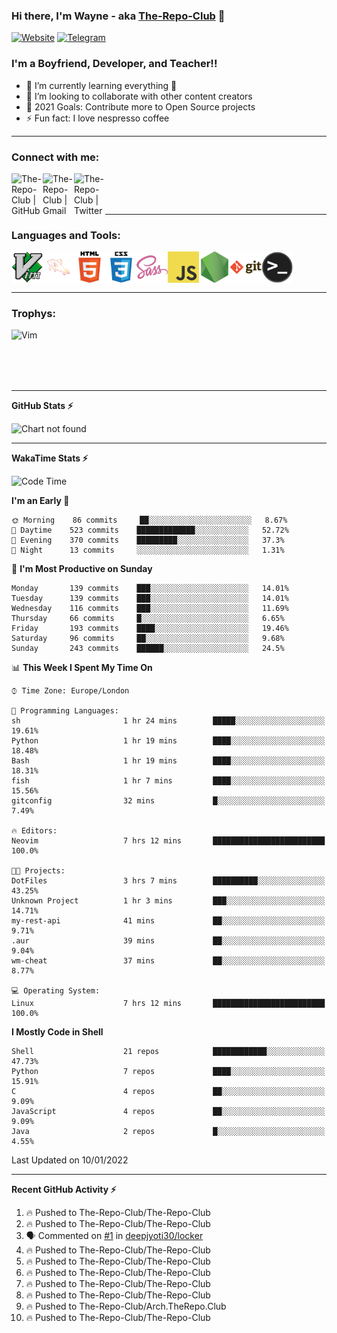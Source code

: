 ### Hi there, I'm Wayne - aka [The-Repo-Club][website] 👋

[![Website](https://img.shields.io/website?label=github.com/The-Repo-Club/&color=orange&style=flat-square&url=https://github.com/The-Repo-Club/)][website]
[![Telegram](https://img.shields.io/badge/Chat%20on-Telegram-orange.svg?color=orange&logo=telegram&style=flat-square)][telegram]

### I'm a Boyfriend, Developer, and Teacher!!

- 🌱 I’m currently learning everything 🤣
- 👯 I’m looking to collaborate with other content creators
- 🥅 2021 Goals: Contribute more to Open Source projects
- ⚡ Fun fact: I love nespresso coffee

---
### Connect with me:

[<img align="left" alt="The-Repo-Club | GitHub" width="50px" src="https://img.icons8.com/nolan/64/github.png" />][website]
[<img align="left" alt="The-Repo-Club | Gmail" width="50px" src="https://img.icons8.com/nolan/64/gmail.png" />][email]
[<img align="left" alt="The-Repo-Club | Twitter" width="50px" src="https://img.icons8.com/nolan/64/telegram-app.png" />][telegram]

[website]: https://github.com/The-Repo-Club/
[email]: mailto:wayne6324@gmail.com
[telegram]: https://t.me/TheRepoClub

<br />
<br />
<br />

---
### Languages and Tools:

<img align="left" alt="Vim" width="50px" src="https://raw.githubusercontent.com/github/explore/80688e429a7d4ef2fca1e82350fe8e3517d3494d/topics/vim/vim.png" />
<img align="left" alt="Fish" width="50px" src="https://raw.githubusercontent.com/github/explore/80688e429a7d4ef2fca1e82350fe8e3517d3494d/topics/fish/fish.png" />
<img align="left" alt="HTML5" width="50px" src="https://raw.githubusercontent.com/github/explore/80688e429a7d4ef2fca1e82350fe8e3517d3494d/topics/html/html.png" />
<img align="left" alt="CSS3" width="50px" src="https://raw.githubusercontent.com/github/explore/80688e429a7d4ef2fca1e82350fe8e3517d3494d/topics/css/css.png" />
<img align="left" alt="Sass" width="50px" src="https://raw.githubusercontent.com/github/explore/80688e429a7d4ef2fca1e82350fe8e3517d3494d/topics/sass/sass.png" />
<img align="left" alt="JavaScript" width="50px" src="https://raw.githubusercontent.com/github/explore/80688e429a7d4ef2fca1e82350fe8e3517d3494d/topics/javascript/javascript.png" />
<img align="left" alt="Node.js" width="50px" src="https://raw.githubusercontent.com/github/explore/80688e429a7d4ef2fca1e82350fe8e3517d3494d/topics/nodejs/nodejs.png" />
<img align="left" alt="Git" width="50px" src="https://raw.githubusercontent.com/github/explore/80688e429a7d4ef2fca1e82350fe8e3517d3494d/topics/git/git.png" />
<img align="left" alt="Terminal" width="50px" src="https://raw.githubusercontent.com/github/explore/80688e429a7d4ef2fca1e82350fe8e3517d3494d/topics/terminal/terminal.png" />

<br />
<br />
<br />

---
### Trophys:

<img align="left" alt="Vim" width="1200px" src="https://github-profile-trophy.vercel.app/?username=The-Repo-Club&theme=dracula&margin-w=8&margin-h=8&column=8" />

---

<br />
<br />
<br />
<br />

---
**GitHub Stats ⚡**

![Chart not found](https://github-readme-stats.vercel.app/api?username=The-Repo-Club&theme=tokyonight&show_icons=true&count_private=true&hide_border=true&include_all_commits=true&custom_title=The-Repo-Club%27s+GitHub+Stats)


---
**WakaTime Stats ⚡**

<!--START_SECTION:waka-->
![Code Time](http://img.shields.io/badge/Code%20Time-369%20hrs%2037%20mins-blue)

**I'm an Early 🐤** 

```text
🌞 Morning    86 commits     ██░░░░░░░░░░░░░░░░░░░░░░░   8.67% 
🌆 Daytime    523 commits    █████████████░░░░░░░░░░░░   52.72% 
🌃 Evening    370 commits    █████████░░░░░░░░░░░░░░░░   37.3% 
🌙 Night      13 commits     ░░░░░░░░░░░░░░░░░░░░░░░░░   1.31%

```
📅 **I'm Most Productive on Sunday** 

```text
Monday       139 commits    ███░░░░░░░░░░░░░░░░░░░░░░   14.01% 
Tuesday      139 commits    ███░░░░░░░░░░░░░░░░░░░░░░   14.01% 
Wednesday    116 commits    ███░░░░░░░░░░░░░░░░░░░░░░   11.69% 
Thursday     66 commits     █░░░░░░░░░░░░░░░░░░░░░░░░   6.65% 
Friday       193 commits    ████░░░░░░░░░░░░░░░░░░░░░   19.46% 
Saturday     96 commits     ██░░░░░░░░░░░░░░░░░░░░░░░   9.68% 
Sunday       243 commits    ██████░░░░░░░░░░░░░░░░░░░   24.5%

```


📊 **This Week I Spent My Time On** 

```text
⌚︎ Time Zone: Europe/London

💬 Programming Languages: 
sh                       1 hr 24 mins        █████░░░░░░░░░░░░░░░░░░░░   19.61% 
Python                   1 hr 19 mins        ████░░░░░░░░░░░░░░░░░░░░░   18.48% 
Bash                     1 hr 19 mins        ████░░░░░░░░░░░░░░░░░░░░░   18.31% 
fish                     1 hr 7 mins         ████░░░░░░░░░░░░░░░░░░░░░   15.56% 
gitconfig                32 mins             █░░░░░░░░░░░░░░░░░░░░░░░░   7.49%

🔥 Editors: 
Neovim                   7 hrs 12 mins       █████████████████████████   100.0%

🐱‍💻 Projects: 
DotFiles                 3 hrs 7 mins        ██████████░░░░░░░░░░░░░░░   43.25% 
Unknown Project          1 hr 3 mins         ███░░░░░░░░░░░░░░░░░░░░░░   14.71% 
my-rest-api              41 mins             ██░░░░░░░░░░░░░░░░░░░░░░░   9.71% 
.aur                     39 mins             ██░░░░░░░░░░░░░░░░░░░░░░░   9.04% 
wm-cheat                 37 mins             ██░░░░░░░░░░░░░░░░░░░░░░░   8.77%

💻 Operating System: 
Linux                    7 hrs 12 mins       █████████████████████████   100.0%

```

**I Mostly Code in Shell** 

```text
Shell                    21 repos            ████████████░░░░░░░░░░░░░   47.73% 
Python                   7 repos             ████░░░░░░░░░░░░░░░░░░░░░   15.91% 
C                        4 repos             ██░░░░░░░░░░░░░░░░░░░░░░░   9.09% 
JavaScript               4 repos             ██░░░░░░░░░░░░░░░░░░░░░░░   9.09% 
Java                     2 repos             █░░░░░░░░░░░░░░░░░░░░░░░░   4.55%

```



 Last Updated on 10/01/2022
<!--END_SECTION:waka-->

---

**Recent GitHub Activity :zap:**

<!--START_SECTION:activity-->
1. 🔥 Pushed to The-Repo-Club/The-Repo-Club
2. 🔥 Pushed to The-Repo-Club/The-Repo-Club
3. 🗣 Commented on [#1](https://github.com/deepjyoti30/locker/issues/1) in [deepjyoti30/locker](https://github.com/deepjyoti30/locker)
4. 🔥 Pushed to The-Repo-Club/The-Repo-Club
5. 🔥 Pushed to The-Repo-Club/The-Repo-Club
6. 🔥 Pushed to The-Repo-Club/The-Repo-Club
7. 🔥 Pushed to The-Repo-Club/The-Repo-Club
8. 🔥 Pushed to The-Repo-Club/The-Repo-Club
9. 🔥 Pushed to The-Repo-Club/Arch.TheRepo.Club
10. 🔥 Pushed to The-Repo-Club/The-Repo-Club
<!--END_SECTION:activity-->